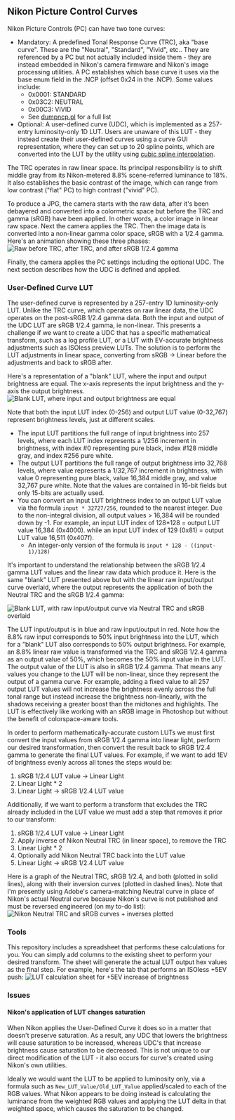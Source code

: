 ## Nikon Picture Control Curves

Nikon Picture Controls (PC) can have two tone curves:

-   Mandatory: A predefined Tonal Response Curve (TRC), aka "base curve". These are the "Neutral", "Standard", "Vivid", etc.. They are referenced by a PC but not actually included inside them - they are instead embedded in Nikon's camera firmware and Nikon's image processing utilities. A PC establishes which base curve it uses via the base enum field in the .NCP (offset 0x24 in the .NCP). Some values include:
    -   0x0001: STANDARD
    -   0x03C2: NEUTRAL
    -   0x00C3: VIVID
    - See [dumpncp.pl](https://github.com/simeonpilgrim/nikon-firmware-tools/blob/master/nfiles/dumpncp.pl "dumpncp.pl") for a full list
-   Optional: A user-defined curve (UDC), which is implemented as a 257-entry luminosity-only 1D LUT. Users are unaware of this LUT - they instead create their user-defined curves using a curve GUI representation, where they can set up to 20 spline points, which are converted into the LUT by the utility using [cubic spline interpolation](https://en.wikipedia.org/wiki/Spline_interpolation "cubic spline interpolation").

The TRC operates in raw linear space. Its principal responsibility is to shift middle gray from its Nikon-metered 8.8% scene-referred luminance to 18%. It also establishes the basic contrast of the image, which can range from low contrast ("flat" PC) to high contrast ("vivid" PC). 

To produce a JPG, the camera starts with the raw data, after it's been debayered and converted into a colormetric space but before the TRC and gamma (sRGB) have been applied. In other words, a color image in linear raw space. Next the camera applies the TRC. Then the image data is converted into a non-linear gamma color space, sRGB with a 1/2.4 gamma. Here's an animation showing these three phases:
![Raw before TRC, after TRC, and after sRGB 1/2.4 gamma](https://photos.smugmug.com/photos/i-NvJXL94/0/a5f406bd/O/i-NvJXL94.png)

Finally, the camera applies the PC settings including the optional UDC. The next section describes how the UDC is defined and applied.

### User-Defined Curve LUT
The user-defined curve is represented by a 257-entry 1D luminosity-only LUT. Unlike the TRC curve, which operates on raw linear data, the UDC operates on the post-sRGB 1/2.4 gamma data. Both the input and output of the UDC LUT are sRGB 1/2.4 gamma, ie non-linear. This presents a challenge if we want to create a UDC that has a specific mathematical transform, such as a log profile LUT, or a LUT with EV-accurate brightness adjustments such as ISOless preview LUTs. The solution is to perform the LUT adjustments in linear space, converting from sRGB -> Linear before the adjustments and back to sRGB after.

Here's a representation of a "blank" LUT, where the input and output brightness are equal. The x-axis represents the input brightness and the y-axis the output brightness. 
![Blank LUT, where input and output brightness are equal](https://photos.smugmug.com/photos/i-MG63kNQ/0/3378246c/L/i-MG63kNQ-L.png)

Note that both the input LUT index (0-256) and output LUT value (0-32,767) represent brightness levels, just at different scales. 

 - The input LUT partitions the full range of input brightness into 257 levels, where each LUT index represents a 1/256 increment in brightness, with index #0 representing pure black, index #128 middle gray, and index #256 pure white.  
 - The output LUT partitions the full range of output brightness into 32,768 levels, where value represents a 1/32,767 increment in brightness, with value 0 representing pure black, value 16,384 middle gray, and value 32,767 pure white. Note that the values are contained in 16-bit fields but only 15-bits are actually used.
 - You can convert an input LUT brightness index to an output LUT value via the formula `input * 32727/256`, rounded to the nearest integer. Due to the non-integral division, all output values > 16,384 will be rounded down by -1. For example, an input LUT index of 128*128 = output LUT value 16,384 (0x4000).  while an input LUT index of 129 (0x81) = output LUT value 16,511 (0x407f).
	 - An integer-only version of the formula is `input * 128 - ((input-1)/128)`
 
It's important to understand the relationship between the sRGB 1/2.4 gamma LUT values and the linear raw data which produce it. Here is the same "blank" LUT presented above but with the linear raw input/output curve overlaid, where the output represents the application of both the Neutral TRC and the sRGB 1/2.4 gamma:

![Blank LUT, with raw input/output curve via Neutral TRC and sRGB overlaid](https://photos.smugmug.com/photos/i-w7RpQzp/0/62e31bdf/L/i-w7RpQzp-L.png)

The LUT input/output is in blue and raw input/output in red. Note how the 8.8% raw input corresponds to 50% input brightness into the LUT, which for a "blank" LUT also corresponds to 50% output brightness. For example, an 8.8% linear raw value is transformed via the TRC and sRGB 1/2.4 gamma as an output value of 50%, which becomes the 50% input value in the LUT. The output value of the LUT is also in sRGB 1/2.4 gamma. That means any values you change to the LUT will be non-linear, since they represent the output of a gamma curve. For example, adding a fixed value to all 257 output LUT values will not increase the brightness evenly across the full tonal range but instead increase the brightness non-linearly, with the shadows receiving a greater boost than the midtones and highlights. The LUT is effectively like working with an sRGB image in Photoshop but without the benefit of colorspace-aware tools.

In order to perform mathematically-accurate custom LUTs we must first convert the input values from sRGB 1/2.4 gamma into linear light, perform our desired transformation, then convert the result back to sRGB 1/2.4 gamma to generate the final LUT values. For example, if we want to add 1EV of brightness evenly across all tones the steps would be: 

 1. sRGB 1/2.4 LUT value -> Linear Light
 2. Linear Light * 2
 3. Linear Light -> sRGB 1/2.4 LUT value

Additionally, if we want to perform a transform that excludes the TRC already included in the LUT value we must add a step that removes it prior to our transform:

 1. sRGB 1/2.4 LUT value -> Linear Light
 2. Apply inverse of Nikon Neutral TRC (in linear space), to remove the TRC
 3. Linear Light * 2
 4. Optionally add Nikon Neutral TRC back into the LUT value
 5. Linear Light -> sRGB 1/2.4 LUT value
 
Here is a graph of the Neutral TRC, sRGB 1/2.4, and both (plotted in solid lines), along with their inversion curves (plotted in dashed lines). Note that I'm presently using Adobe's camera-matching Neutral curve in place of Nikon's actual Neutral curve because Nikon's curve is not published and must be reversed engineered (on my to-do list):
![Nikon Neutral TRC and sRGB curves + inverses plotted](https://photos.smugmug.com/photos/i-mx5tzH5/0/f6ce4630/L/i-mx5tzH5-L.png)

### Tools
This repository includes a spreadsheet that performs these calculations for you. You can simply add columns to the existing sheet to perform your desired transform. The sheet will generate the actual LUT output hex values as the final step. For example, here's the tab that performs an ISOless +5EV push: 
![LUT calculation sheet for +5EV increase of brightness](https://photos.smugmug.com/photos/i-SLHrg54/0/f0d7f47a/O/i-SLHrg54.png)
### Issues
#### Nikon's application of LUT changes saturation
When Nikon applies the User-Defined Curve it does so in a matter that doesn't preserve saturation. As a result, any UDC that lowers the brightness will cause saturation to be increased, whereas UDC's that increase brightness cause saturation to be decreased. This is not unique to our direct modification of the LUT - it also occurs for curve's created using Nikon's own utilities.

Ideally we would want the LUT to be applied to luminosity only, via a formula such as `New_LUT_Value/Old_LUT_Value` applied/scaled to each of the RGB values. What Nikon appears to be doing instead is calculating the luminance from the weighted RGB values and applying the LUT delta in that weighted space, which causes the saturation to be changed.
